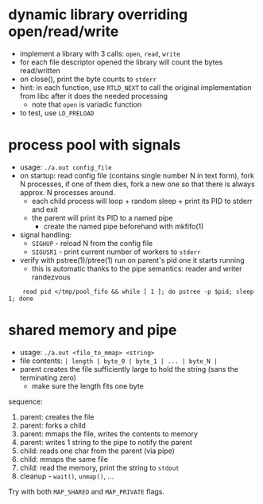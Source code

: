 
# dynamic library overriding open/read/write

- implement a library with 3 calls: `open`, `read`, `write`
- for each file descriptor opened the library will count the bytes read/written
- on close(), print the byte counts to `stderr`
- hint: in each function, use `RTLD_NEXT` to call the original implementation
  from libc after it does the needed processing
  - note that `open` is variadic function
- to test, use `LD_PRELOAD`

# process pool with signals

  - usage: `./a.out config_file`
  - on startup: read config file (contains single number N in text form),
    fork N processes, if one of them dies, fork a new one so that
    there is always approx. N processes around.
    - each child process will loop + random sleep + print its PID to stderr and exit
    - the parent will print its PID to a named pipe
      - create the named pipe beforehand with mkfifo(1)
  - signal handling:
    - `SIGHUP` - reload N from the config file
    - `SIGUSR1` - print current number of workers to `stderr`
  - verify with pstree(1)/ptree(1) run on parent's pid one it starts running
    - this is automatic thanks to the pipe semantics: reader and writer randezvous
```
    read pid </tmp/pool_fifo && while [ 1 ]; do pstree -p $pid; sleep 1; done
```

# shared memory and pipe

- usage: `./a.out <file_to_mmap> <string>`
- file contents: `| length | byte_0 | byte_1 | ... | byte_N |`
- parent creates the file sufficiently large to hold the string (sans the terminating zero)
  - make sure the length fits one byte

sequence:
  1. parent: creates the file
  1. parent: forks a child
  1. parent: mmaps the file, writes the contents to memory
  1. parent: writes 1 string to the pipe to notify the parent
  1. child: reads one char from the parent (via pipe)
  1. child: mmaps the same file
  1. child: read the memory, print the string to `stdout`
  1. cleanup - `wait()`, `unmap()`, ...
  
Try with both `MAP_SHARED` and `MAP_PRIVATE` flags.
